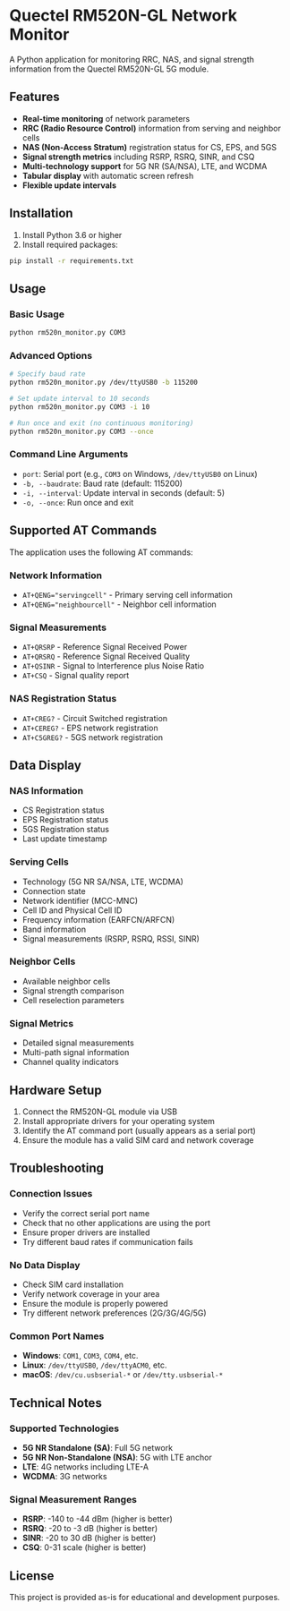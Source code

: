 # Quectel RM520N-GL Network Monitor

A Python application for monitoring RRC, NAS, and signal strength information from the Quectel RM520N-GL 5G module.

## Features

- **Real-time monitoring** of network parameters
- **RRC (Radio Resource Control)** information from serving and neighbor cells
- **NAS (Non-Access Stratum)** registration status for CS, EPS, and 5GS
- **Signal strength metrics** including RSRP, RSRQ, SINR, and CSQ
- **Multi-technology support** for 5G NR (SA/NSA), LTE, and WCDMA
- **Tabular display** with automatic screen refresh
- **Flexible update intervals**

## Installation

1. Install Python 3.6 or higher
2. Install required packages:
```bash
pip install -r requirements.txt
```

## Usage

### Basic Usage
```bash
python rm520n_monitor.py COM3
```

### Advanced Options
```bash
# Specify baud rate
python rm520n_monitor.py /dev/ttyUSB0 -b 115200

# Set update interval to 10 seconds
python rm520n_monitor.py COM3 -i 10

# Run once and exit (no continuous monitoring)
python rm520n_monitor.py COM3 --once
```

### Command Line Arguments

- `port`: Serial port (e.g., `COM3` on Windows, `/dev/ttyUSB0` on Linux)
- `-b, --baudrate`: Baud rate (default: 115200)
- `-i, --interval`: Update interval in seconds (default: 5)
- `-o, --once`: Run once and exit

## Supported AT Commands

The application uses the following AT commands:

### Network Information
- `AT+QENG="servingcell"` - Primary serving cell information
- `AT+QENG="neighbourcell"` - Neighbor cell information

### Signal Measurements  
- `AT+QRSRP` - Reference Signal Received Power
- `AT+QRSRQ` - Reference Signal Received Quality
- `AT+QSINR` - Signal to Interference plus Noise Ratio
- `AT+CSQ` - Signal quality report

### NAS Registration Status
- `AT+CREG?` - Circuit Switched registration
- `AT+CEREG?` - EPS network registration  
- `AT+C5GREG?` - 5GS network registration

## Data Display

### NAS Information
- CS Registration status
- EPS Registration status  
- 5GS Registration status
- Last update timestamp

### Serving Cells
- Technology (5G NR SA/NSA, LTE, WCDMA)
- Connection state
- Network identifier (MCC-MNC)
- Cell ID and Physical Cell ID
- Frequency information (EARFCN/ARFCN)
- Band information
- Signal measurements (RSRP, RSRQ, RSSI, SINR)

### Neighbor Cells
- Available neighbor cells
- Signal strength comparison
- Cell reselection parameters

### Signal Metrics
- Detailed signal measurements
- Multi-path signal information
- Channel quality indicators

## Hardware Setup

1. Connect the RM520N-GL module via USB
2. Install appropriate drivers for your operating system
3. Identify the AT command port (usually appears as a serial port)
4. Ensure the module has a valid SIM card and network coverage

## Troubleshooting

### Connection Issues
- Verify the correct serial port name
- Check that no other applications are using the port
- Ensure proper drivers are installed
- Try different baud rates if communication fails

### No Data Display
- Check SIM card installation
- Verify network coverage in your area
- Ensure the module is properly powered
- Try different network preferences (2G/3G/4G/5G)

### Common Port Names
- **Windows**: `COM1`, `COM3`, `COM4`, etc.
- **Linux**: `/dev/ttyUSB0`, `/dev/ttyACM0`, etc.
- **macOS**: `/dev/cu.usbserial-*` or `/dev/tty.usbserial-*`

## Technical Notes

### Supported Technologies
- **5G NR Standalone (SA)**: Full 5G network
- **5G NR Non-Standalone (NSA)**: 5G with LTE anchor
- **LTE**: 4G networks including LTE-A
- **WCDMA**: 3G networks

### Signal Measurement Ranges
- **RSRP**: -140 to -44 dBm (higher is better)
- **RSRQ**: -20 to -3 dB (higher is better)  
- **SINR**: -20 to 30 dB (higher is better)
- **CSQ**: 0-31 scale (higher is better)

## License

This project is provided as-is for educational and development purposes.